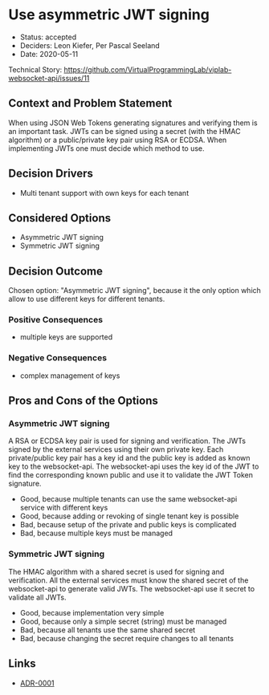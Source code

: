 # Use asymmetric JWT signing

* Status: accepted
* Deciders: Leon Kiefer, Per Pascal Seeland
* Date: 2020-05-11

Technical Story: https://github.com/VirtualProgrammingLab/viplab-websocket-api/issues/11

## Context and Problem Statement

When using JSON Web Tokens generating signatures and verifying them is an important task.
JWTs can be signed using a secret (with the HMAC algorithm) or a public/private key pair using RSA or ECDSA.
When implementing JWTs one must decide which method to use.

## Decision Drivers

* Multi tenant support with own keys for each tenant

## Considered Options

* Asymmetric JWT signing
* Symmetric JWT signing

## Decision Outcome

Chosen option: "Asymmetric JWT signing", because it the only option which allow to use different keys for different tenants.

### Positive Consequences

* multiple keys are supported

### Negative Consequences

* complex management of keys

## Pros and Cons of the Options

### Asymmetric JWT signing

A RSA or ECDSA key pair is used for signing and verification.
The JWTs signed by the external services using their own private key.
Each private/public key pair has a key id and the public key is added as known key to the websocket-api.
The websocket-api uses the key id of the JWT to find the corresponding known public and use it to validate the JWT Token signature.

* Good, because multiple tenants can use the same websocket-api service with different keys
* Good, because adding or revoking of single tenant key is possible
* Bad, because setup of the private and public keys is complicated
* Bad, because multiple keys must be managed

### Symmetric JWT signing

The HMAC algorithm with a shared secret is used for signing and verification.
All the external services must know the shared secret of the websocket-api to generate valid JWTs.
The websocket-api use it secret to validate all JWTs.

* Good, because implementation very simple
* Good, because only a simple secret (string) must be managed
* Bad, because all tenants use the same shared secret
* Bad, because changing the secret require changes to all tenants

## Links

* [ADR-0001](0001-use-json-web-tokens.md)
